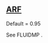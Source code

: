 ## [ARF](https://nexus.hexagon.com/documentationcenter/bundle/MSC_Nastran_2022.4/page/Nastran_Combined_Book/qrg/parameters/TOC.ARF.xhtml)

Default = 0.95

See  FLUIDMP .

